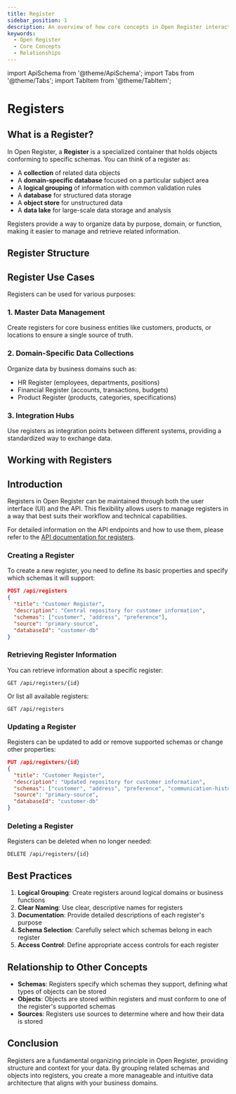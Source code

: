 ```yaml
---
title: Register
sidebar_position: 1
description: An overview of how core concepts in Open Register interact with each other.
keywords:
  - Open Register
  - Core Concepts
  - Relationships
---
```


import ApiSchema from '@theme/ApiSchema';
import Tabs from '@theme/Tabs';
import TabItem from '@theme/TabItem';

# Registers

## What is a Register?

In Open Register, a **Register** is a specialized container that holds objects conforming to specific schemas. You can think of a register as:

- A **collection** of related data objects
- A **domain-specific database** focused on a particular subject area
- A **logical grouping** of information with common validation rules
- A **database** for structured data storage
- A **object store** for unstructured data
- A **data lake** for large-scale data storage and analysis

Registers provide a way to organize data by purpose, domain, or function, making it easier to manage and retrieve related information.

## Register Structure

<ApiSchema id="open-register" example   pointer="#/components/schemas/Register" />

## Register Use Cases

Registers can be used for various purposes:

### 1. Master Data Management

Create registers for core business entities like customers, products, or locations to ensure a single source of truth.

### 2. Domain-Specific Data Collections

Organize data by business domains such as:
- HR Register (employees, departments, positions)
- Financial Register (accounts, transactions, budgets)
- Product Register (products, categories, specifications)

### 3. Integration Hubs

Use registers as integration points between different systems, providing a standardized way to exchange data.

## Working with Registers
## Introduction

Registers in Open Register can be maintained through both the user interface (UI) and the API. This flexibility allows users to manage registers in a way that best suits their workflow and technical capabilities. 

For detailed information on the API endpoints and how to use them, please refer to the [API documentation for registers](https://openregisters.app/api#tag/Registers).


### Creating a Register

To create a new register, you need to define its basic properties and specify which schemas it will support:

```json
POST /api/registers
{
  "title": "Customer Register",
  "description": "Central repository for customer information",
  "schemas": ["customer", "address", "preference"],
  "source": "primary-source",
  "databaseId": "customer-db"
}
```

### Retrieving Register Information

You can retrieve information about a specific register:

```
GET /api/registers/{id}
```

Or list all available registers:

```
GET /api/registers
```

### Updating a Register

Registers can be updated to add or remove supported schemas or change other properties:

```json
PUT /api/registers/{id}
{
  "title": "Customer Register",
  "description": "Updated repository for customer information",
  "schemas": ["customer", "address", "preference", "communication-history"],
  "source": "primary-source",
  "databaseId": "customer-db"
}
```

### Deleting a Register

Registers can be deleted when no longer needed:

```
DELETE /api/registers/{id}
```

## Best Practices

1. **Logical Grouping**: Create registers around logical domains or business functions
2. **Clear Naming**: Use clear, descriptive names for registers
3. **Documentation**: Provide detailed descriptions of each register's purpose
4. **Schema Selection**: Carefully select which schemas belong in each register
5. **Access Control**: Define appropriate access controls for each register

## Relationship to Other Concepts

- **Schemas**: Registers specify which schemas they support, defining what types of objects can be stored
- **Objects**: Objects are stored within registers and must conform to one of the register's supported schemas
- **Sources**: Registers use sources to determine where and how their data is stored

## Conclusion

Registers are a fundamental organizing principle in Open Register, providing structure and context for your data. By grouping related schemas and objects into registers, you create a more manageable and intuitive data architecture that aligns with your business domains. 